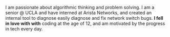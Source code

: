 I am passionate about algorithmic thinking and problem solving. I am a senior @ UCLA and have interned at Arista Networks, and created an internal tool to diagnose easily diagnose and fix network switch bugs. **I fell in love with with** coding at the age of 12, and am motivated by the progress in tech every day. 

